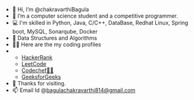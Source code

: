 - 👋 Hi, I’m @chakravarthiBagula
- 👀 I’m a computer science student and a competitive programmer.
- 💻 I'm skilled in Python, Java, C/C++, DataBase, Redhat Linux,  Spring boot, MySQL, Sonarqube, Docker
- 🤞  Data Structures and Algorithms
- 👩‍💻 Here are the my coding profiles
- <ul>
      <li> <a href = "https://www.hackerrank.com/chakri_B">HackerRank</a> </li>
      <li> <a href = "https://leetcode.com/real_me/">LeetCode</a> </li>
      <li> <a href = "https://www.codechef.com/users/chakravarthi_b">Codechef👨‍🍳</a> </li>
      <li> <a href = "https://auth.geeksforgeeks.org/user/bagulachakravarthi814/practice/">GeeksforGeeks</a> </li>
  </ul>
- 💞️ Thanks for visiting.
- 📫 Email Id @bagulachakravarthi814@gmail.com

<!---
chakravarthiBagula/chakravarthiBagula is a ✨ special ✨ repository because its `README.md` (this file) appears on your GitHub profile.
You can click the Preview link to take a look at your changes.
--->
